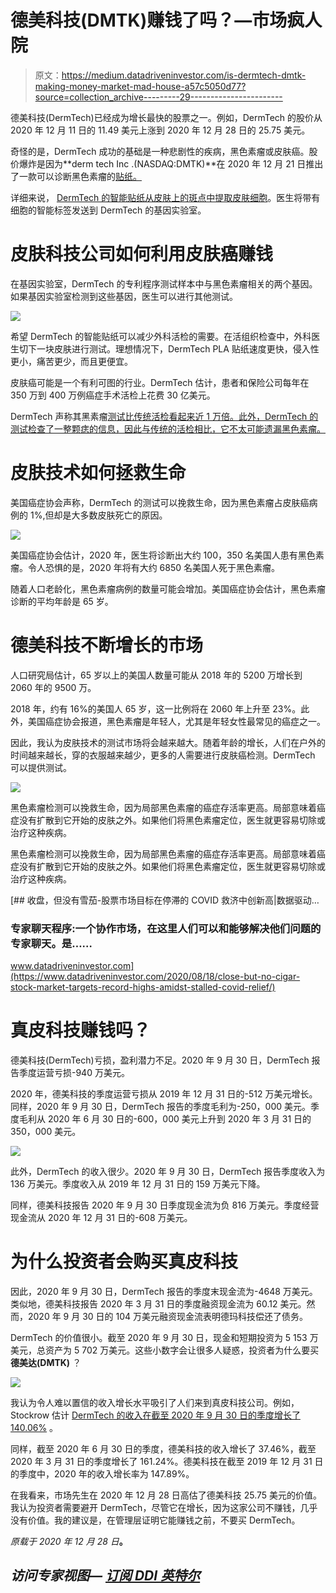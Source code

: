 # 德美科技(DMTK)赚钱了吗？—市场疯人院

> 原文：<https://medium.datadriveninvestor.com/is-dermtech-dmtk-making-money-market-mad-house-a57c5050d77?source=collection_archive---------29----------------------->

德美科技(DermTech)已经成为增长最快的股票之一。例如，DermTech 的股价从 2020 年 12 月 11 日的 11.49 美元上涨到 2020 年 12 月 28 日的 25.75 美元。

奇怪的是，DermTech 成功的基础是一种悲剧性的疾病，黑色素瘤或皮肤癌。股价爆炸是因为**derm tech Inc .(NASDAQ:DMTK)**在 2020 年 12 月 21 日推出了一款可以诊断黑色素瘤的[贴纸。](https://seekingalpha.com/article/4395740-dermtech-stickers-to-diagnose-cancer)

详细来说， [DermTech 的智能贴纸从皮肤上的斑点中提取皮肤细胞](https://dermtech.com/)。医生将带有细胞的智能标签发送到 DermTech 的基因实验室。

# 皮肤科技公司如何利用皮肤癌赚钱

在基因实验室，DermTech 的专利程序测试样本中与黑色素瘤相关的两个基因。如果基因实验室检测到这些基因，医生可以进行其他测试。

![](img/90cdd30ceab2f4959a029298873c90ca.png)

希望 DermTech 的智能贴纸可以减少外科活检的需要。在活组织检查中，外科医生切下一块皮肤进行测试。理想情况下，DermTech PLA 贴纸速度更快，侵入性更小，痛苦更少，而且更便宜。

皮肤癌可能是一个有利可图的行业。DermTech 估计，患者和保险公司每年在 350 万到 400 万例癌症手术活检上花费 30 亿美元。

DermTech 声称其黑素瘤[测试比传统活检看起来近 1 万倍。此外，DermTech 的测试检查了一整颗痣的信息，因此与传统的活检相比，它不太可能遗漏黑色素瘤。](https://dermtech.com/)

# 皮肤技术如何拯救生命

美国癌症协会声称，DermTech 的测试可以挽救生命，因为黑色素瘤占皮肤癌病例的 1%,但却是大多数皮肤死亡的原因。

![](img/c22ecd7374e73eab163afcc2619ff7aa.png)

美国癌症协会估计，2020 年，医生将诊断出大约 100，350 名美国人患有黑色素瘤。令人恐惧的是，2020 年将有大约 6850 名美国人死于黑色素瘤。

随着人口老龄化，黑色素瘤病例的数量可能会增加。美国癌症协会估计，黑色素瘤诊断的平均年龄是 65 岁。

# 德美科技不断增长的市场

人口研究局估计，65 岁以上的美国人数量可能从 2018 年的 5200 万增长到 2060 年的 9500 万。

2018 年，约有 16%的美国人 65 岁，这一比例将在 2060 年上升至 23%。此外，美国癌症协会报道，黑色素瘤是年轻人，尤其是年轻女性最常见的癌症之一。

因此，我认为皮肤技术的测试市场将会越来越大。随着年龄的增长，人们在户外的时间越来越长，穿的衣服越来越少，更多的人需要进行皮肤癌检测。DermTech 可以提供测试。

![](img/f5f029ba9bc8dc31fac4426100820e8a.png)

黑色素瘤检测可以挽救生命，因为局部黑色素瘤的癌症存活率更高。局部意味着癌症没有扩散到它开始的皮肤之外。如果他们将黑色素瘤定位，医生就更容易切除或治疗这种疾病。

黑色素瘤检测可以挽救生命，因为局部黑色素瘤的癌症存活率更高。局部意味着癌症没有扩散到它开始的皮肤之外。如果他们将黑色素瘤定位，医生就更容易切除或治疗这种疾病。

[](https://www.datadriveninvestor.com/2020/08/18/close-but-no-cigar-stock-market-targets-record-highs-amidst-stalled-covid-relief/) [## 收盘，但没有雪茄-股票市场目标在停滞的 COVID 救济中创新高|数据驱动…

### 专家聊天程序:一个协作市场，在这里人们可以和能够解决他们问题的专家聊天。是……

www.datadriveninvestor.com](https://www.datadriveninvestor.com/2020/08/18/close-but-no-cigar-stock-market-targets-record-highs-amidst-stalled-covid-relief/) 

# 真皮科技赚钱吗？

德美科技(DermTech)亏损，盈利潜力不足。2020 年 9 月 30 日，DermTech 报告季度运营亏损-940 万美元。

2020 年，德美科技的季度运营亏损从 2019 年 12 月 31 日的-512 万美元增长。同样，2020 年 9 月 30 日，DermTech 报告的季度毛利为-250，000 美元。季度毛利从 2020 年 6 月 30 日的-600，000 美元上升到 2020 年 3 月 31 日的 350，000 美元。

![](img/aa36fc1190fdca204bea20b120504470.png)

此外，DermTech 的收入很少。2020 年 9 月 30 日，DermTech 报告季度收入为 136 万美元。季度收入从 2019 年 12 月 31 日的 159 万美元下降。

同样，德美科技报告 2020 年 9 月 30 日季度现金流为负 816 万美元。季度经营现金流从 2020 年 12 月 31 日的-608 万美元。

# 为什么投资者会购买真皮科技

因此，2020 年 9 月 30 日，DermTech 报告的季度末现金流为-4648 万美元。类似地，德美科技报告 2020 年 3 月 31 日的季度融资现金流为 60.12 美元。然而，2020 年 9 月 30 日的 104 万美元融资现金流表明德玛科技偿还了债务。

DermTech 的价值很小。截至 2020 年 9 月 30 日，现金和短期投资为 5 153 万美元，总资产为 5 702 万美元。这些小数字会让很多人疑惑，投资者为什么要买**德美达(DMTK)** ？

![](img/503c9e077ccefb4006addc207ab97275.png)

我认为令人难以置信的收入增长水平吸引了人们来到真皮科技公司。例如，Stockrow 估计 [DermTech 的收入在截至 2020 年 9 月 30 日的季度增长了 140.06%](https://stockrow.com/DMTK/financials/income/quarterly) 。

同样，截至 2020 年 6 月 30 日的季度，德美科技的收入增长了 37.46%，截至 2020 年 3 月 31 日的季度增长了 161.24%。德美科技在截至 2019 年 12 月 31 日的季度中，2020 年的收入增长率为 147.89%。

在我看来，市场先生在 2020 年 12 月 28 日高估了德美科技 25.75 美元的价值。我认为投资者需要避开 DermTech，尽管它在增长，因为这家公司不赚钱，几乎没有价值。我的建议是，在管理层证明它能赚钱之前，不要买 DermTech。

*原载于 2020 年 12 月 28 日*[](https://marketmadhouse.com/is-dermtech-dmtk-making-money/)**。**

## *访问专家视图— [订阅 DDI 英特尔](https://datadriveninvestor.com/ddi-intel)*